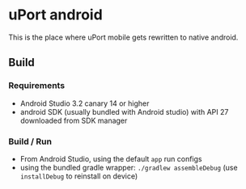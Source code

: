 uPort android
=============

This is the place where uPort mobile gets rewritten to native android.

## Build

### Requirements

* Android Studio 3.2 canary 14 or higher
* android SDK (usually bundled with Android studio) with API 27 downloaded from SDK manager


### Build / Run

* From Android Studio, using the default `app` run configs
* using the bundled gradle wrapper:
    `./gradlew assembleDebug` (use `installDebug` to reinstall on device)

